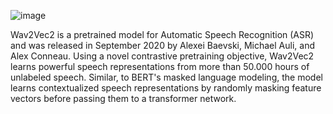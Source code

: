 ![image](https://user-images.githubusercontent.com/13134929/134042337-f0d85334-a24e-4595-88cb-1377a35433d0.png)

Wav2Vec2 is a pretrained model for Automatic Speech Recognition (ASR) and was released in September 2020 by Alexei Baevski, Michael Auli, and Alex Conneau.
Using a novel contrastive pretraining objective, Wav2Vec2 learns powerful speech representations from more than 50.000 hours of unlabeled speech. Similar, to BERT's masked language modeling, the model learns contextualized speech representations by randomly masking feature vectors before passing them to a transformer network.
